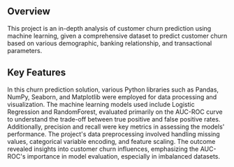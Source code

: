 ## Overview
This project is an in-depth analysis of customer churn prediction using machine learning, given a comprehensive dataset to predict customer churn based on various demographic, banking relationship, and transactional parameters.

## Key Features
In this churn prediction solution, various Python libraries such as Pandas, NumPy, Seaborn, and Matplotlib were employed for data processing and visualization. The machine learning models used include Logistic Regression and RandomForest, evaluated primarily on the AUC-ROC curve to understand the trade-off between true positive and false positive rates. Additionally, precision and recall were key metrics in assessing the models' performance. The project's data preprocessing involved handling missing values, categorical variable encoding, and feature scaling. The outcome revealed insights into customer churn influences, emphasizing the AUC-ROC's importance in model evaluation, especially in imbalanced datasets.






